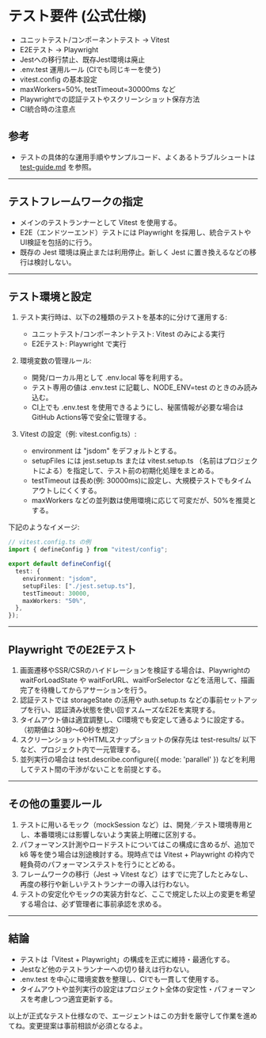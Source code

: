 # テスト要件 (公式仕様)

- ユニットテスト/コンポーネントテスト → Vitest
- E2Eテスト → Playwright
- Jestへの移行禁止、既存Jest環境は廃止
- .env.test 運用ルール (CIでも同じキーを使う)
- vitest.config の基本設定
- maxWorkers=50%, testTimeout=30000ms など
- Playwrightでの認証テストやスクリーンショット保存方法
- CI統合時の注意点

## 参考

- テストの具体的な運用手順やサンプルコード、よくあるトラブルシュートは [test-guide.md](./test-guide.md) を参照。

---

## テストフレームワークの指定

- メインのテストランナーとして Vitest を使用する。
- E2E（エンドツーエンド）テストには Playwright を採用し、統合テストやUI検証を包括的に行う。
- 既存の Jest 環境は廃止または利用停止。新しく Jest に置き換えるなどの移行は検討しない。

---

## テスト環境と設定

1. テスト実行時は、以下の2種類のテストを基本的に分けて運用する:

   - ユニットテスト/コンポーネントテスト: Vitest のみによる実行
   - E2Eテスト: Playwright で実行

2. 環境変数の管理ルール:

   - 開発/ローカル用として .env.local 等を利用する。
   - テスト専用の値は .env.test に記載し、NODE_ENV=test のときのみ読み込む。
   - CI上でも .env.test を使用できるようにし、秘匿情報が必要な場合はGitHub Actions等で安全に管理する。

3. Vitest の設定（例: vitest.config.ts）:
   - environment は "jsdom" をデフォルトとする。
   - setupFiles には jest.setup.ts または vitest.setup.ts （名前はプロジェクトによる）を指定して、テスト前の初期化処理をまとめる。
   - testTimeout は長め(例: 30000ms)に設定し、大規模テストでもタイムアウトしにくくする。
   - maxWorkers などの並列数は使用環境に応じて可変だが、50%を推奨とする。

下記のようなイメージ:

```typescript
// vitest.config.ts の例
import { defineConfig } from "vitest/config";

export default defineConfig({
  test: {
    environment: "jsdom",
    setupFiles: ["./jest.setup.ts"],
    testTimeout: 30000,
    maxWorkers: "50%",
  },
});
```

---

## Playwright でのE2Eテスト

1. 画面遷移やSSR/CSRのハイドレーションを検証する場合は、Playwrightの waitForLoadState や waitForURL、waitForSelector などを活用して、描画完了を待機してからアサーションを行う。
2. 認証テストでは storageState の活用や auth.setup.ts などの事前セットアップを行い、認証済み状態を使い回すスムーズなE2Eを実現する。
3. タイムアウト値は適宜調整し、CI環境でも安定して通るように設定する。 （初期値は 30秒～60秒を想定）
4. スクリーンショットやHTMLスナップショットの保存先は test-results/ 以下など、プロジェクト内で一元管理する。
5. 並列実行の場合は test.describe.configure({ mode: 'parallel' }) などを利用してテスト間の干渉がないことを前提とする。

---

## その他の重要ルール

1. テストに用いるモック（mockSession など）は、開発／テスト環境専用とし、本番環境には影響しないよう実装上明確に区別する。
2. パフォーマンス計測やロードテストについてはこの構成に含めるが、追加で k6 等を使う場合は別途検討する。現時点では Vitest + Playwright の枠内で軽負荷のパフォーマンステストを行うにとどめる。
3. フレームワークの移行（Jest → Vitest など）はすでに完了したとみなし、再度の移行や新しいテストランナーの導入は行わない。
4. テストの安定化やモックの実装方針など、ここで規定した以上の変更を希望する場合は、必ず管理者に事前承認を求める。

---

## 結論

- テストは「Vitest + Playwright」の構成を正式に維持・最適化する。
- Jestなど他のテストランナーへの切り替えは行わない。
- .env.test を中心に環境変数を整理し、CIでも一貫して使用する。
- タイムアウトや並列実行の設定はプロジェクト全体の安定性・パフォーマンスを考慮しつつ適宜更新する。

以上が正式なテスト仕様なので、エージェントはこの方針を厳守して作業を進めてね。変更提案は事前相談が必須となるよ。

